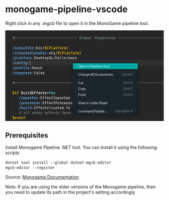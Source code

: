 # monogame-pipeline-vscode

Right click in any .mgcb file to open it in the MonoGame pipeline tool.

![Screenshot](screenshot.png)

## Prerequisites

Install Monogame Pipeline .NET tool. You can install it using the following scripts

```
dotnet tool install --global dotnet-mgcb-editor
mgcb-editor --register
```

Source: [Monogame Documentation](https://docs.monogame.net/articles/getting_started/1_setting_up_your_development_environment_ubuntu.html#install-mgcb-editor)

Note: If you are using the older versions of the Monogame pipeline, then you need to update its path in the project's setting accordingly
